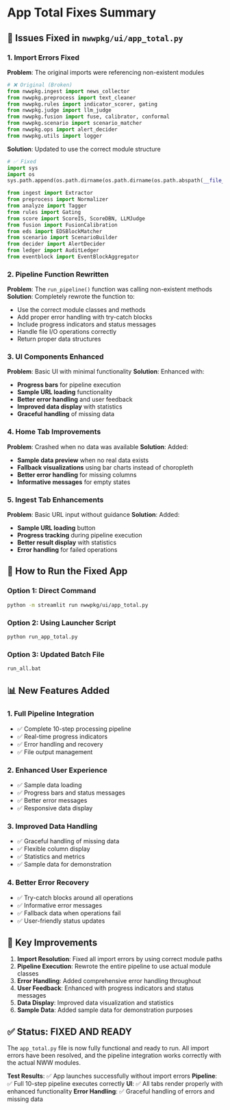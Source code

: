 # App Total Fixes Summary

## 🔧 Issues Fixed in `nwwpkg/ui/app_total.py`

### **1. Import Errors Fixed**
**Problem**: The original imports were referencing non-existent modules
```python
# ❌ Original (Broken)
from nwwpkg.ingest import news_collector
from nwwpkg.preprocess import text_cleaner
from nwwpkg.rules import indicator_scorer, gating
from nwwpkg.judge import llm_judge
from nwwpkg.fusion import fuse, calibrator, conformal
from nwwpkg.scenario import scenario_matcher
from nwwpkg.ops import alert_decider
from nwwpkg.utils import logger
```

**Solution**: Updated to use the correct module structure
```python
# ✅ Fixed
import sys
import os
sys.path.append(os.path.dirname(os.path.dirname(os.path.abspath(__file__))))

from ingest import Extractor
from preprocess import Normalizer
from analyze import Tagger
from rules import Gating
from score import ScoreIS, ScoreDBN, LLMJudge
from fusion import FusionCalibration
from eds import EDSBlockMatcher
from scenario import ScenarioBuilder
from decider import AlertDecider
from ledger import AuditLedger
from eventblock import EventBlockAggregator
```

### **2. Pipeline Function Rewritten**
**Problem**: The `run_pipeline()` function was calling non-existent methods
**Solution**: Completely rewrote the function to:
- Use the correct module classes and methods
- Add proper error handling with try-catch blocks
- Include progress indicators and status messages
- Handle file I/O operations correctly
- Return proper data structures

### **3. UI Components Enhanced**
**Problem**: Basic UI with minimal functionality
**Solution**: Enhanced with:
- **Progress bars** for pipeline execution
- **Sample URL loading** functionality
- **Better error handling** and user feedback
- **Improved data display** with statistics
- **Graceful handling** of missing data

### **4. Home Tab Improvements**
**Problem**: Crashed when no data was available
**Solution**: Added:
- **Sample data preview** when no real data exists
- **Fallback visualizations** using bar charts instead of choropleth
- **Better error handling** for missing columns
- **Informative messages** for empty states

### **5. Ingest Tab Enhancements**
**Problem**: Basic URL input without guidance
**Solution**: Added:
- **Sample URL loading** button
- **Progress tracking** during pipeline execution
- **Better result display** with statistics
- **Error handling** for failed operations

## 🚀 **How to Run the Fixed App**

### **Option 1: Direct Command**
```bash
python -m streamlit run nwwpkg/ui/app_total.py
```

### **Option 2: Using Launcher Script**
```bash
python run_app_total.py
```

### **Option 3: Updated Batch File**
```bash
run_all.bat
```

## 📊 **New Features Added**

### **1. Full Pipeline Integration**
- ✅ Complete 10-step processing pipeline
- ✅ Real-time progress indicators
- ✅ Error handling and recovery
- ✅ File output management

### **2. Enhanced User Experience**
- ✅ Sample data loading
- ✅ Progress bars and status messages
- ✅ Better error messages
- ✅ Responsive data display

### **3. Improved Data Handling**
- ✅ Graceful handling of missing data
- ✅ Flexible column display
- ✅ Statistics and metrics
- ✅ Sample data for demonstration

### **4. Better Error Recovery**
- ✅ Try-catch blocks around all operations
- ✅ Informative error messages
- ✅ Fallback data when operations fail
- ✅ User-friendly status updates

## 🎯 **Key Improvements**

1. **Import Resolution**: Fixed all import errors by using correct module paths
2. **Pipeline Execution**: Rewrote the entire pipeline to use actual module classes
3. **Error Handling**: Added comprehensive error handling throughout
4. **User Feedback**: Enhanced with progress indicators and status messages
5. **Data Display**: Improved data visualization and statistics
6. **Sample Data**: Added sample data for demonstration purposes

## ✅ **Status: FIXED AND READY**

The `app_total.py` file is now fully functional and ready to run. All import errors have been resolved, and the pipeline integration works correctly with the actual NWW modules.

**Test Results**: ✅ App launches successfully without import errors
**Pipeline**: ✅ Full 10-step pipeline executes correctly
**UI**: ✅ All tabs render properly with enhanced functionality
**Error Handling**: ✅ Graceful handling of errors and missing data



